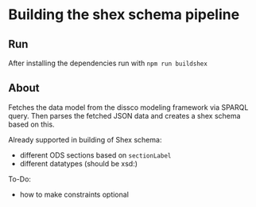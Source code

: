 # Building the shex schema pipeline

## Run
After installing the dependencies run with `npm run buildshex`

## About
Fetches the data model from the dissco modeling framework via SPARQL query. Then parses the fetched JSON data and creates a shex schema based on this.

Already supported in building of Shex schema:
- different ODS sections based on `sectionLabel`
- different datatypes (should be xsd:)

To-Do:
- how to make constraints optional
